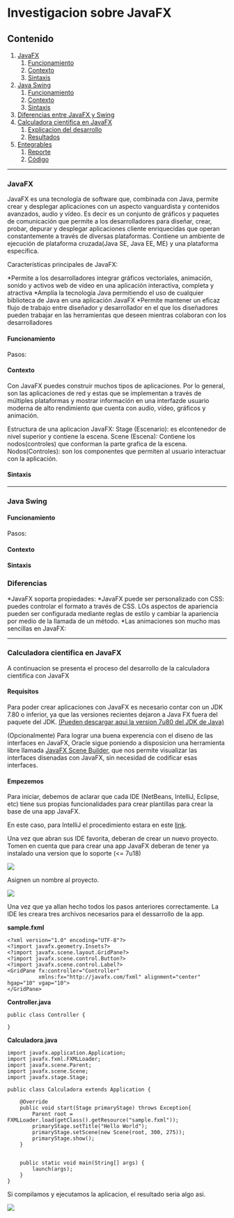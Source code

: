 # Investigacion sobre JavaFX

## Contenido
1. [JavaFX](#java-fx)
   1. [Funcionamiento]()
   2. [Contexto]()
   3. [Sintaxis]()
2. [Java Swing](#java-swing)
   1. [Funcionamiento]()
   2. [Contexto]()
   3. [Sintaxis]()
3. [Diferencias entre JavaFX y Swing](#dif-fx-swing) 
4. [Calculadora cientifica en JavaFX](#cal-java-fx)
   1. [Explicacion del desarrollo]()
   2. [Resultados]()
5. [Entegrables](#entre)
   1.   [Reporte]()
   2. [Código]()
   
****   
### JavaFX 
 JavaFX es una tecnología de software que, combinada con Java, permite crear y desplegar aplicaciones con un aspecto vanguardista y contenidos avanzados, audio y vídeo. Es decir es un conjunto de gráficos y paquetes de comunicación que permite a los desarrolladores para diseñar, crear, probar, depurar y desplegar aplicaciones cliente enriquecidas que operan constantemente a través de diversas plataformas.
 Contiene un ambiente de ejecución de plataforma cruzada(Java  SE,  Java  EE,  ME) y  una  plataforma  específica.
 
 Características principales de JavaFX:
 
   *Permite a los desarrolladores integrar gráficos vectoriales, animación, sonido y activos web de vídeo en una aplicación interactiva, completa y atractiva
   *Amplía la tecnología Java permitiendo el uso de cualquier biblioteca de Java en una aplicación JavaFX
   *Permite mantener un eficaz flujo de trabajo entre diseñador y desarrollador en el que los diseñadores pueden trabajar en las herramientas que deseen mientras colaboran con los desarrolladores


#### Funcionamiento
Pasos:

#### Contexto
Con JavaFX puedes construir muchos tipos de aplicaciones. Por lo general, son las aplicaciones de red y estas que se implementan a
través de múltiples plataformas y mostrar información en una interfazde usuario moderna de alto rendimiento que cuenta con audio, vídeo, gráficos y animación.

Estructura de una aplicacion JavaFX:
Stage (Escenario): es elcontenedor de nivel superior y contiene la escena.
Scene (Escena): Contiene los nodos(controles) que conforman la parte grafica de la escena.
Nodos(Controles): son los componentes que permiten al usuario interactuar con la aplicación.


#### Sintaxis 

**** 
### Java Swing

#### Funcionamiento
Pasos:

#### Contexto

#### Sintaxis 

### Diferencias
*JavaFX soporta propiedades:
*JavaFX puede ser personalizado con CSS: puedes controlar el formato a través de CSS. LOs aspectos de apariencia pueden ser configurada mediante reglas de estilo y cambiar la apariencia por medio de la llamada de un método.
*Las animaciones son mucho mas sencillas en JavaFX: 

****
### Calculadora cientifica en JavaFX
A continuacion se presenta el proceso del desarrollo de la calculadora cientifica con JavaFX
#### Requisitos
Para poder crear aplicaciones con JavaFX es necesario contar con un JDK 7.80 o inferior, ya que las versiones recientes dejaron a Java FX fuera del paquete del JDK.
[(Pueden descargar aqui la version 7u80 del JDK de Java)](https://www.oracle.com/technetwork/java/javase/downloads/java-archive-downloads-javase7-521261.html)

(Opcionalmente)
Para lograr una buena experencia con el diseno de las interfaces en JavaFX, Oracle sigue poniendo a disposicion una herramienta libre llamada [JavaFX Scene Builder](https://www.oracle.com/technetwork/java/javase/downloads/javafxscenebuilder-info-2157684.html), que nos permite visualizar las interfaces disenadas con JavaFX, sin necesidad de codificar esas interfaces. 

#### Empezemos
Para iniciar, debemos de aclarar que cada IDE (NetBeans, IntelliJ, Eclipse, etc) tiene sus propias funcionalidades para crear plantillas para crear la base de una app JavaFX.

En este caso, para IntelliJ el procedimiento estara en este [link](https://www.jetbrains.com/help/idea/preparing-for-javafx-application-development.html).

Una vez que abran sus IDE favorita, deberan de crear un nuevo proyecto.
Tomen en cuenta que para crear una app JavaFX deberan de tener ya instalado una version que lo soporte (<= 7u18)  

![](.TUTORIAL_images/crear_proy.png)

Asignen un nombre al proyecto.

![](.TUTORIAL_images/asginar_nom.png)

Una vez que ya allan hecho todos los pasos anteriores correctamente. La IDE les creara tres archivos necesarios para el dessarrollo de la app.

**sample.fxml**

```
<?xml version="1.0" encoding="UTF-8"?>
<?import javafx.geometry.Insets?>
<?import javafx.scene.layout.GridPane?>
<?import javafx.scene.control.Button?>
<?import javafx.scene.control.Label?>
<GridPane fx:controller="Controller"
          xmlns:fx="http://javafx.com/fxml" alignment="center" hgap="10" vgap="10">
</GridPane>
```  

**Controller.java**

```
public class Controller {

} 
```

**Calculadora.java** 
``` 
import javafx.application.Application;
import javafx.fxml.FXMLLoader;
import javafx.scene.Parent;
import javafx.scene.Scene;
import javafx.stage.Stage;

public class Calculadora extends Application {

    @Override
    public void start(Stage primaryStage) throws Exception{
        Parent root = FXMLLoader.load(getClass().getResource("sample.fxml"));
        primaryStage.setTitle("Hello World");
        primaryStage.setScene(new Scene(root, 300, 275));
        primaryStage.show();
    }


    public static void main(String[] args) {
        launch(args);
    }
}
```

Si compilamos y ejecutamos la aplicacion, el resultado seria algo asi.

![](.TUTORIAL_images/resul.png)